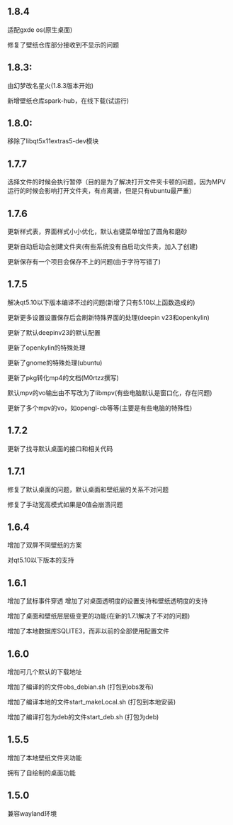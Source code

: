 ## 1.8.4

适配gxde os(原生桌面)

修复了壁纸仓库部分接收到不显示的问题

## 1.8.3:

由幻梦改名星火(1.8.3版本开始)

新增壁纸仓库spark-hub，在线下载(试运行)

## 1.8.0:

移除了libqt5x11extras5-dev模块

## 1.7.7

选择文件的时候会执行暂停（目的是为了解决打开文件夹卡顿的问题，因为MPV运行的时候会影响打开文件夹，有点离谱，但是只有ubuntu最严重）

## 1.7.6

更新样式表，界面样式小小优化，默认右键菜单增加了圆角和磨砂

更新自动启动会创建文件夹(有些系统没有自启动文件夹，加入了创建)

更新保存有一个项目会保存不上的问题(由于字符写错了)

## 1.7.5

解决qt5.10以下版本编译不过的问题(新增了只有5.10以上函数造成的)

更新更多设置设置保存后会刷新特殊界面的处理(deepin v23和openkylin)

更新了默认deepinv23的默认配置

更新了openkylin的特殊处理

更新了gnome的特殊处理(ubuntu)

更新了pkg转化mp4的文档(M0rtzz撰写)

默认mpv的vo输出由不写改为了libmpv(有些电脑默认是窗口化，存在问题)

更新了多个mpv的vo，如opengl-cb等等(主要是有些电脑的特殊性)

## 1.7.2

更新了找寻默认桌面的接口和相关代码

## 1.7.1

修复了默认桌面的问题，默认桌面和壁纸层的关系不对问题

修复了手动宽高模式如果是0值会崩溃问题

## 1.6.4

增加了双屏不同壁纸的方案

对qt5.10以下版本的支持

## 1.6.1

增加了鼠标事件穿透
增加了对桌面透明度的设置支持和壁纸透明度的支持

增加了桌面和壁纸层层级变更的功能(在新的1.7.1解决了不对的问题)

增加了本地数据库SQLITE3，而非以前的全部使用配置文件

## 1.6.0

增加可几个默认的下载地址

增加了编译的的文件obs_debian.sh (打包到obs发布)

增加了编译本地的文件start_makeLocal.sh (打包到本地安装)

增加了编译打包为deb的文件start_deb.sh (打包为deb)

## 1.5.5

增加了本地壁纸文件夹功能

拥有了自绘制的桌面功能

## 1.5.0
兼容wayland环境


